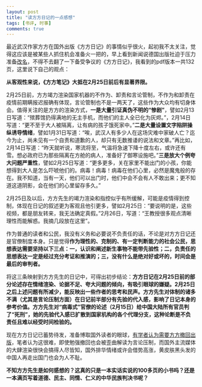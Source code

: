 ```yaml
---
layout: post
title: "读方方日记的一点感想"
tags: [书评, 时事]
comments: true
---
```



最近武汉作家方方在国外出版《方方日记》的事情似乎很火，起初我不太关注，觉得这应该是被某些人抓住机会准备火一把的，早上看到新闻说德国出版社迫于压力准备[改名](https://www.dw.com/zh/巨压之下-方方日记德文版封面改版/a-53145554)，不得不去翻了一下备受争议的《方方日记》，我看到的pdf版本一共132页，这里说下自己的观点：

**从客观性来说，《方方笔记》大抵在2月25日前后有显著界限。**
   
2月25日前，方方竭力渲染国家机器的不作为、卸责和言论管制，不作为和卸责在疫情前期瞒报迟报确有体现，言论管制也不是一两天了，这些作为大众均有切身体会。值得关注的是方方的渲染方式，**一是大量引证真伪不明的“惨剧”**，譬如2月13日写道：“殡葬馆扔得满地的无主手机，而他们的主人全已化为灰烬。”，2月14日写道：“更不至于大人被隔离，让有病的孩子饿死家中。”**二是大量设置文字陷阱操纵诱导情绪**，譬如1月31日写道：“唉，武汉人有多少人在这场灾难中家破人亡？迄今为止，尚未见有一个自责和道歉的人，却只有无数推诿的说法和文章。”再比如，2月14日写道：“昨天就听说，寒流将至，气温将急速下降十度左右，或许还有雪。想必政府已为那些隔离在方舱的病人，准备好了御寒设施吧。”**三是放大个例夸大问题严重性**，譬如2月25日写道：“更多更多，关在家里不能出门的小孩，你能想得到大人是怎么吓唬他们的。病毒！病毒！病毒在他们心里，必然是魔鬼般的存在。我不知道，当有一天，他们可以出门时，他们中会不会有人不敢出来；更不知道这道阴影，会在他们的心里留存多久。”

2月25日及以后，方方先生的竭力渲染和指控似乎有所缓解，可能是疫情得到控制，体现在日记的叙述更为客观且他引更多，譬如2月25日：“要说明的是，这些视频，都是朋友转来，我无法确定真假。”2月26日，写道：“王教授很多观点清晰理性而能解惑。我摘几段放在这里”。

作为普通的读者和公民，我没有义务和必要说不负责任的话，不论是对方方日记还是官僚制度本身。只是觉得**作为理性的、克制的、有一定判断能力的社会公民，思想表达需要坚持以下三点：一，认识和阐述新生事物不能带先验性；二，负责任的思想表达一定是经过充分考证和推演的；三，没有什么是绝对好或坏的，时间会是最后的审判者。**

将这三条映射到方方先生的日记中，可得出初步结论：**方方日记在2月25日前的部分论述存在情绪渲染、论据不足、夸大问题的倾向，有吸引眼球的嫌疑。2月25日之后上述问题有所减少，能反映出一些作者的思考和民声。方方先生对体制的诸多不满（尤其是言论压制方面）在日记前半部分有先验的代入感，影响了日记本身的参考价值。方方先生对“病毒式”官僚的论述（2月15日）给中国大陆所有官员判了“死刑”，她的先验代入感已扩散到国家机构的各个代理分支，这种论断是不负责任且难以经受时间检验的。**

现在方方日记已蓄势待发，准备博取国外读者的眼球，[有学者认为需要方方撤回出版](https://www.guancha.cn/SongLuZheng/2020_04_18_547347.shtml)，笔者认为这很难，即使勉强撤回也会被歪曲解读为言论压制，而国外主流媒体的大肆渲染很快会搞得人尽皆知，国外排华情绪或许会借势高涨，黄皮肤黑头发的中国人再走出国门也会为人不耻。

**不知方方先生是如何感想的？这真的只是一本实话实说的100多页的小书吗？还是一本满页写着道德、民主、同情、仁义的中华民族判决书呢？**
